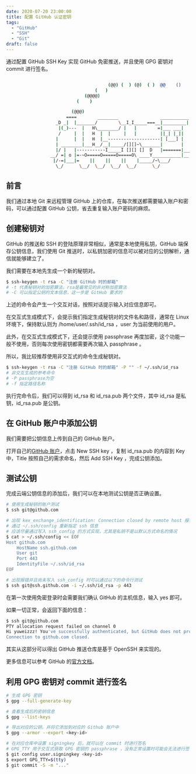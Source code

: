 ```yaml
---
date: 2020-07-20 23:00:00
title: 配置 GitHub 认证密钥
tags:
  - "GitHub"
  - "SSH"
  - "Git"
draft: false
---
```


通过配置 GitHub SSH Key 实现 GitHub 免密推送，并且使用 GPG 密钥对 commit 进行签名。

<!--more-->

```bash

                                       (@@) (  ) (@)  ( )  @@    ()    @     O     @     O      @
                                  (   )
                              (@@@@)
                           (    )

                         (@@@)
                       ====        ________                ___________
                   _D _|  |_______/        \__I_I_____===__|_________|
                    |(_)---  |   H\________/ |   |        =|___ ___|      _________________
                    /     |  |   H  |  |     |   |         ||_| |_||     _|                \_____A
                   |      |  |   H  |__--------------------| [___] |   =|                        |
                   | ________|___H__/__|_____/[][]~\_______|       |   -|                        |
                   |/ |   |-----------I_____I [][] []  D   |=======|____|________________________|_
                 __/ =| o |=-~O=====O=====O=====O\ ____Y___________|__|__________________________|_
                  |/-=|___|=    ||    ||    ||    |_____/~\___/          |_D__D__D_|  |_D__D__D_|
                   \_/      \__/  \__/  \__/  \__/      \_/               \_/   \_/    \_/   \_/

```

## 前言

我们通过本地 Git 来远程管理 GitHub 上的仓库，在每次推送都需要输入账户和密码，可以通过配置 GitHub 公钥，省去重复输入账户密码的麻烦。

## 创建秘钥对

GitHub 的推送和 SSH 的登陆原理非常相似，通常是本地使用私钥，GitHub 端保存公钥信息，我们使用 Git 推送时，以私钥加密的信息可以被对应的公钥解析，通信就能够建立了。

我们需要在本地先生成一个新的秘钥对。

```bash
$ ssh-keygen -t rsa -C "注册 GitHub 时的邮箱"
# -t 代表秘钥对的加密算法，rsa是最常见的非对称加密算法
# -C 可以指定公钥的文本信息，这一步是 GitHub 要求的
```

上述的命令会产生一个交互对话，按照对话提示输入对应信息即可。

在交互式生成模式下，会提示我们指定生成秘钥对的文件名和路径，通常在 Linux 环境下，保持默认则为 /home/user/.ssh/id_rsa ，user 为当前使用的用户。

此外，在交互式生成模式下，还会提示使用 passphrase 再度加密，这个功能一般不使用，否则每次使用密钥都需要再次输入 passphrase 。

所以，我比较推荐使用非交互式的命令生成秘钥对。

```bash
$ ssh-keygen -t rsa -C "注册 GitHub 时的邮箱" -P "" -f ~/.ssh/id_rsa
# 非交互生成的参考命令
# -P passphrase为空
# -f 指定路径名称
```

执行完命令后，我们可以得到 id_rsa 和 id_rsa.pub 两个文件，其中 id_rsa 是私钥，id_rsa.pub 是公钥。

## 在 GitHub 账户中添加公钥

我们需要把公钥信息上传到自己的 GitHub 账户。

打开自己的[GitHub 账户](https://github.com/settings/keys)，点击 New SSH key ，复制 id_rsa.pub 的内容到 Key 中，Title 按照自己的需求命名，然后 Add SSH Key ，完成公钥添加。

## 测试公钥

完成云端公钥信息的添加后，我们可以在本地测试公钥是否正确设置。

```bash
# 使用生成秘钥的账户测试
$ ssh git@github.com

# 出现 kex_exchange_identification: Connection closed by remote host 报错的解决方法：
# 通过 ~/.ssh/config 重新指定 ssh 信息
# 应该尽量通过写入 ssh_config 的方式实现，尤其是私钥不是以默认方式命名的情况
$ cat > ~/.ssh/config << EOF
Host github.com
    HostName ssh.github.com
    User git
    Port 443
    IdentityFile ~/.ssh/id_rsa
EOF

# 出现报错并且尚未写入 ssh_config 时可以通过以下的命令行测试
$ ssh git@ssh.github.com -i ~/.ssh/id_rsa -p 443
```

在第一次使用免密登录时会需要我们确认 GitHub 的主机信息，输入 yes 即可。

如果一切正常，会返回下面的信息：

```bash
$ ssh git@github.com
PTY allocation request failed on channel 0
Hi yuweizzz! You've successfully authenticated, but GitHub does not provide shell access.
Connection to github.com closed.
```

其实从这部分可以得出 GitHub 推送仓库是基于 OpenSSH 来实现的。

更多信息可以参考 GitHub 的[官方文档](https://docs.github.com/en/github/authenticating-to-github/connecting-to-github-with-ssh)。

## 利用 GPG 密钥对 commit 进行签名

```bash
# 生成 GPG 密钥
$ gpg --full-generate-key

# 查看生成后的密钥信息
$ gpg --list-keys

# 导出对应的公钥，并将它添加到对应的 Github 账户中
$ gpg --armor --export <key-id>

# 在对应仓库中设置 signingkey 后，就可以在 commit 时进行签名
# GPG_TTY 用于交互式获取 GPG 密钥的 passphrase ，没有正常设置时可能会无法进行签名
$ git config user.signingkey <key-id>
$ export GPG_TTY=$(tty)
$ git commit -S -m "..."
```
